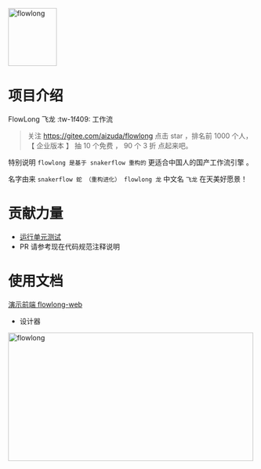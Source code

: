 
<img src="https://foruda.gitee.com/images/1678108376357428538/6b12d4d1_12260.png" alt="flowlong" width="99px" height="118px">

# 项目介绍
FlowLong 飞龙  :tw-1f409: 工作流

> 关注  https://gitee.com/aizuda/flowlong  点击  star ，排名前 1000 个人，【 企业版本 】 抽 10 个免费 ， 90 个 3 折 点起来吧。

特别说明 `flowlong 是基于 snakerflow 重构的` 更适合中国人的国产工作流引擎 。

名字由来 `snakerflow 蛇 （重构进化） flowlong 龙` 中文名 `飞龙` 在天美好愿景！

# 贡献力量

- [运行单元测试](https://gitee.com/aizuda/flowlong/wikis/%E8%BF%90%E8%A1%8C%E5%8D%95%E5%85%83%E6%B5%8B%E8%AF%95)
- PR 请参考现在代码规范注释说明

# 使用文档

[演示前端 flowlong-web](https://gitee.com/aizuda/flowlong-web)

- 设计器

<img src="https://foruda.gitee.com/images/1679302153417318855/7f7306c1_12260.png" alt="flowlong" width="500px" height="262px">

